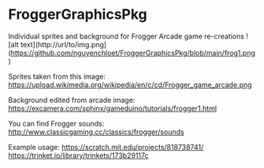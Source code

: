 # FroggerGraphicsPkg
Individual sprites and background for Frogger Arcade game re-creations
![alt text](http://url/to/img.png](https://github.com/nguyenchloet/FroggerGraphicsPkg/blob/main/frog1.png)

Sprites taken from this image: https://upload.wikimedia.org/wikipedia/en/c/cd/Frogger_game_arcade.png

Background edited from arcade image: https://excamera.com/sphinx/gameduino/tutorials/frogger1.html

You can find Frogger sounds: http://www.classicgaming.cc/classics/frogger/sounds

Example usage: https://scratch.mit.edu/projects/818738741/
               https://trinket.io/library/trinkets/173b29117c
